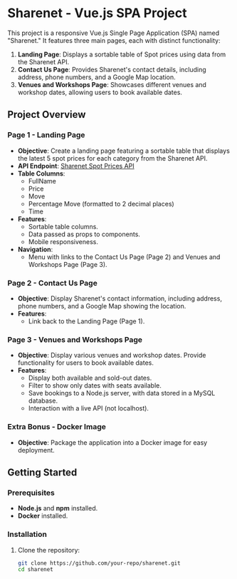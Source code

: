 # Sharenet - Vue.js SPA Project

This project is a responsive Vue.js Single Page Application (SPA) named "Sharenet." It features three main pages, each with distinct functionality:

1. **Landing Page**: Displays a sortable table of Spot prices using data from the Sharenet API.
2. **Contact Us Page**: Provides Sharenet's contact details, including address, phone numbers, and a Google Map location.
3. **Venues and Workshops Page**: Showcases different venues and workshop dates, allowing users to book available dates.

## Project Overview

### Page 1 - Landing Page
- **Objective**: Create a landing page featuring a sortable table that displays the latest 5 spot prices for each category from the Sharenet API.
- **API Endpoint**: [Sharenet Spot Prices API](https://api.sharenet.co.za/api/v1/px2/spots)
- **Table Columns**:
  - FullName
  - Price
  - Move
  - Percentage Move (formatted to 2 decimal places)
  - Time
- **Features**:
  - Sortable table columns.
  - Data passed as props to components.
  - Mobile responsiveness.
- **Navigation**:
  - Menu with links to the Contact Us Page (Page 2) and Venues and Workshops Page (Page 3).

### Page 2 - Contact Us Page
- **Objective**: Display Sharenet's contact information, including address, phone numbers, and a Google Map showing the location.
- **Features**:
  - Link back to the Landing Page (Page 1).

### Page 3 - Venues and Workshops Page
- **Objective**: Display various venues and workshop dates. Provide functionality for users to book available dates.
- **Features**:
  - Display both available and sold-out dates.
  - Filter to show only dates with seats available.
  - Save bookings to a Node.js server, with data stored in a MySQL database.
  - Interaction with a live API (not localhost).

### Extra Bonus - Docker Image
- **Objective**: Package the application into a Docker image for easy deployment.

## Getting Started

### Prerequisites
- **Node.js** and **npm** installed.
- **Docker** installed.

### Installation

1. Clone the repository:
   ```bash
   git clone https://github.com/your-repo/sharenet.git
   cd sharenet
